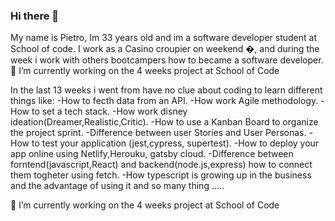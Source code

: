 ### Hi there 👋

My name is Pietro, Im 33 years old and im a software developer student at School of code.
I work as a Casino croupier on weekend �, and during the week i work with others bootcampers how to became a software developer.
 🔭 I’m currently working on the 4 weeks project at School of  Code
 
 
In the last 13 weeks i went from have no clue about coding to learn different things like:
 -How to fecth data from an API. 
 -How work Agile methodology. 
 -How to set a tech stack. 
 -How work disney ideation(Dreamer,Realistic,Critic). 
 -How to use a Kanban Board to organize the project sprint. 
 -Difference between user Stories and User Personas. 
 -How to test your application (jest,cypress, supertest). 
 -How to deploy your app online using Netlify,Herouku, gatsby cloud. 
 -Difference between forntend(javascript,React) and backend(node.js,express) how to connect them togheter using fetch. 
 -How typescript is growing up in the business and the advantage of using it and so many thing .....  

 
 🔭 I’m currently working on the 4 weeks project at School of  Code
 

